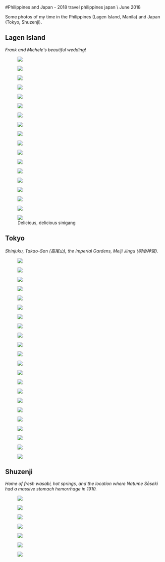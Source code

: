 #Philippines and Japan - 2018
<tag>travel</tag> <tag>philippines</tag> <tag>japan</tag> \\ June 2018

Some photos of my time in the Philippines (Lagen Island, Manila) and Japan (Tokyo, Shuzenji). 

## Lagen Island

_Frank and Michele's beautiful wedding!_

<figure><a href="/images/ph-jp/DSCF0378.jpg"><img loading="lazy" src="/images/ph-jp/preview_DSCF0378.jpg"/></a></figure>
<figure><a href="/images/ph-jp/DSCF0383.jpg"><img loading="lazy" src="/images/ph-jp/preview_DSCF0383.jpg"/></a></figure>
<figure><a href="/images/ph-jp/DSCF0404.jpg"><img loading="lazy" src="/images/ph-jp/preview_DSCF0404.jpg"/></a></figure>
<figure><a href="/images/ph-jp/DSCF0427.jpg"><img loading="lazy" src="/images/ph-jp/preview_DSCF0427.jpg"/></a></figure>
<figure><a href="/images/ph-jp/DSCF0429.jpg"><img loading="lazy" src="/images/ph-jp/preview_DSCF0429.jpg"/></a></figure>
<figure><a href="/images/ph-jp/DSCF0465.jpg"><img loading="lazy" src="/images/ph-jp/preview_DSCF0465.jpg"/></a></figure>
<figure><a href="/images/ph-jp/DSCF0482.jpg"><img loading="lazy" src="/images/ph-jp/preview_DSCF0482.jpg"/></a></figure>
<figure><a href="/images/ph-jp/DSCF0498.jpg"><img loading="lazy" src="/images/ph-jp/preview_DSCF0498.jpg"/></a></figure>
<figure><a href="/images/ph-jp/DSCF0500.jpg"><img loading="lazy" src="/images/ph-jp/preview_DSCF0500.jpg"/></a></figure>
<figure><a href="/images/ph-jp/DSCF0520.jpg"><img loading="lazy" src="/images/ph-jp/preview_DSCF0520.jpg"/></a></figure>
<figure><a href="/images/ph-jp/DSCF0524.jpg"><img loading="lazy" src="/images/ph-jp/preview_DSCF0524.jpg"/></a></figure>
<figure><a href="/images/ph-jp/DSCF0536.jpg"><img loading="lazy" src="/images/ph-jp/preview_DSCF0536.jpg"/></a></figure>
<figure><a href="/images/ph-jp/DSCF0540.jpg"><img loading="lazy" src="/images/ph-jp/preview_DSCF0540.jpg"/></a></figure>
<figure><a href="/images/ph-jp/DSCF0550.jpg"><img loading="lazy" src="/images/ph-jp/preview_DSCF0550.jpg"/></a></figure>
<figure><a href="/images/ph-jp/DSCF0566.jpg"><img loading="lazy" src="/images/ph-jp/preview_DSCF0566.jpg"/></a></figure>
<figure><a href="/images/ph-jp/DSCF0575.jpg"><img loading="lazy" src="/images/ph-jp/preview_DSCF0575.jpg"/></a></figure>
<figure><a href="/images/ph-jp/DSCF0593.jpg"><img loading="lazy" src="/images/ph-jp/preview_DSCF0593.jpg"/></a></figure>
<figure><a href="/images/ph-jp/DSCF0613.jpg"><img loading="lazy" src="/images/ph-jp/preview_DSCF0613.jpg"/></a><figcaption>Delicious, delicious sinigang</figcaption></figure>

## Tokyo

_Shinjuku, Takao-San (高尾山), the Imperial Gardens, Meiji Jingu (明治神宮)._

<figure><a href="/images/ph-jp/DSCF0340.jpg"><img loading="lazy" src="/images/ph-jp/preview_DSCF0340.jpg"/></a></figure>
<figure><a href="/images/ph-jp/DSCF0619.jpg"><img loading="lazy" src="/images/ph-jp/preview_DSCF0619.jpg"/></a></figure>
<figure><a href="/images/ph-jp/DSCF0621.jpg"><img loading="lazy" src="/images/ph-jp/preview_DSCF0621.jpg"/></a></figure>
<figure><a href="/images/ph-jp/DSCF0667.jpg"><img loading="lazy" src="/images/ph-jp/preview_DSCF0667.jpg"/></a></figure>
<figure><a href="/images/ph-jp/DSCF0668.jpg"><img loading="lazy" src="/images/ph-jp/preview_DSCF0668.jpg"/></a></figure>
<figure><a href="/images/ph-jp/DSCF0678.jpg"><img loading="lazy" src="/images/ph-jp/preview_DSCF0678.jpg"/></a></figure>
<figure><a href="/images/ph-jp/DSCF0682.jpg"><img loading="lazy" src="/images/ph-jp/preview_DSCF0682.jpg"/></a></figure>
<figure><a href="/images/ph-jp/DSCF0688.jpg"><img loading="lazy" src="/images/ph-jp/preview_DSCF0688.jpg"/></a></figure>
<figure><a href="/images/ph-jp/DSCF0697.jpg"><img loading="lazy" src="/images/ph-jp/preview_DSCF0697.jpg"/></a></figure>
<figure><a href="/images/ph-jp/DSCF0699.jpg"><img loading="lazy" src="/images/ph-jp/preview_DSCF0699.jpg"/></a></figure>
<figure><a href="/images/ph-jp/DSCF0703.jpg"><img loading="lazy" src="/images/ph-jp/preview_DSCF0703.jpg"/></a></figure>
<figure><a href="/images/ph-jp/DSCF0704.jpg"><img loading="lazy" src="/images/ph-jp/preview_DSCF0704.jpg"/></a></figure>
<figure><a href="/images/ph-jp/DSCF0714.jpg"><img loading="lazy" src="/images/ph-jp/preview_DSCF0714.jpg"/></a></figure>
<figure><a href="/images/ph-jp/DSCF0725.jpg"><img loading="lazy" src="/images/ph-jp/preview_DSCF0725.jpg"/></a></figure>
<figure><a href="/images/ph-jp/DSCF0731.jpg"><img loading="lazy" src="/images/ph-jp/preview_DSCF0731.jpg"/></a></figure>
<figure><a href="/images/ph-jp/DSCF0740.jpg"><img loading="lazy" src="/images/ph-jp/preview_DSCF0740.jpg"/></a></figure>
<figure><a href="/images/ph-jp/DSCF0752.jpg"><img loading="lazy" src="/images/ph-jp/preview_DSCF0752.jpg"/></a></figure>
<figure><a href="/images/ph-jp/DSCF0754.jpg"><img loading="lazy" src="/images/ph-jp/preview_DSCF0754.jpg"/></a></figure>
<figure><a href="/images/ph-jp/DSCF0761.jpg"><img loading="lazy" src="/images/ph-jp/preview_DSCF0761.jpg"/></a></figure>
<figure><a href="/images/ph-jp/DSCF0762.jpg"><img loading="lazy" src="/images/ph-jp/preview_DSCF0762.jpg"/></a></figure>
<figure><a href="/images/ph-jp/DSCF0766.jpg"><img loading="lazy" src="/images/ph-jp/preview_DSCF0766.jpg"/></a></figure>
<figure><a href="/images/ph-jp/DSCF0773.jpg"><img loading="lazy" src="/images/ph-jp/preview_DSCF0773.jpg"/></a></figure>

## Shuzenji

_Home of fresh wasabi, hot springs, and the location where Natume Sōseki had a massive stomach hemorrhage in 1910._

<figure><a href="/images/ph-jp/DSCF0824.jpg"><img loading="lazy" src="/images/ph-jp/preview_DSCF0824.jpg"/></a></figure>
<figure><a href="/images/ph-jp/DSCF0835.jpg"><img loading="lazy" src="/images/ph-jp/preview_DSCF0835.jpg"/></a></figure>
<figure><a href="/images/ph-jp/DSCF0852.jpg"><img loading="lazy" src="/images/ph-jp/preview_DSCF0852.jpg"/></a></figure>
<figure><a href="/images/ph-jp/DSCF0855.jpg"><img loading="lazy" src="/images/ph-jp/preview_DSCF0855.jpg"/></a></figure>
<figure><a href="/images/ph-jp/DSCF0859.jpg"><img loading="lazy" src="/images/ph-jp/preview_DSCF0859.jpg"/></a></figure>
<figure><a href="/images/ph-jp/DSCF0867.jpg"><img loading="lazy" src="/images/ph-jp/preview_DSCF0867.jpg"/></a></figure>
<figure><a href="/images/ph-jp/DSCF0890.jpg"><img loading="lazy" src="/images/ph-jp/preview_DSCF0890.jpg"/></a></figure>
